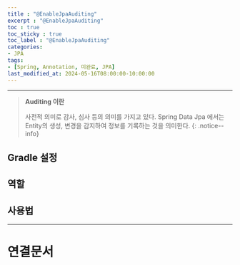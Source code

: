 ```yaml
---
title : "@EnableJpaAuditing"
excerpt : "@EnableJpaAuditing"
toc : true
toc_sticky : true
toc_label : "@EnableJpaAuditing"
categories:
- JPA
tags:
- [Spring, Annotation, 미완료, JPA]
last_modified_at: 2024-05-16T08:00:00-10:00:00
---
```

  
---
  
> **Auditing 이란**  
>
> 사전적 의미로 감사, 심사 등의 의미를 가지고 있다. Spring Data Jpa 에서는 Entity의 생성, 변경을 감지하여 정보를 기록하는 것을 의미한다. 
{: .notice--info}  
  
## Gradle 설정
  
## 역할
  
## 사용법

---
  
# 연결문서